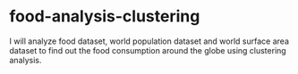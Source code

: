 # food-analysis-clustering
I will analyze food dataset, world population dataset and world surface area dataset to find out the food consumption around the globe using clustering analysis.
